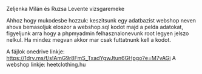 Zeljenka Milán és Ruzsa Levente vizsgaremeke

Ahhoz hogy mukodesbe hozzuk: keszitsunk egy adatbazist webshop neven
ahova bemasoljuk eloszor a webshop.sql kodot majd a pelda adatokat,
figyeljunk arra hogy a phpmyadmin felhasznalonevunk root legyen jelszo nelkul.
Ha mindez megvan akkor mar csak futtatnunk kell a kodot.

A fájlok onedrive linkje: https://1drv.ms/f/s!AmG9r8FmS_TxadYgwJtun6GHpgo?e=M7vAGi
A webshop linkje: heetclothing.hu

